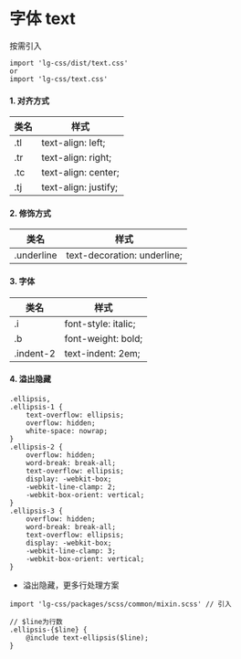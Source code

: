 # 字体 text

按需引入

```
import 'lg-css/dist/text.css'
or
import 'lg-css/text.css'
```

#### 1. 对齐方式

| 类名 | 样式                   |
| ---- | ---------------------- |
| .tl  | text-align: left; |
| .tr | text-align: right; |
| .tc  | text-align: center; |
| .tj  | text-align: justify; |

#### 2. 修饰方式

| 类名 | 样式                   |
| ---- | ---------------------- |
| .underline | text-decoration: underline; |

#### 3. 字体

| 类名 | 样式                   |
| ---- | ---------------------- |
| .i | font-style: italic; |
| .b  | font-weight: bold; |
| .indent-2| text-indent: 2em; |

#### 4. 溢出隐藏

```溢出隐藏
.ellipsis,
.ellipsis-1 {
    text-overflow: ellipsis;
    overflow: hidden;
    white-space: nowrap;
}
.ellipsis-2 {
    overflow: hidden;
    word-break: break-all;
    text-overflow: ellipsis;
    display: -webkit-box;
    -webkit-line-clamp: 2;
    -webkit-box-orient: vertical;
}
.ellipsis-3 {
    overflow: hidden;
    word-break: break-all;
    text-overflow: ellipsis;
    display: -webkit-box;
    -webkit-line-clamp: 3;
    -webkit-box-orient: vertical;
}
```
- 溢出隐藏，更多行处理方案
```
import 'lg-css/packages/scss/common/mixin.scss' // 引入

// $line为行数
.ellipsis-{$line} {
    @include text-ellipsis($line);
}
```

